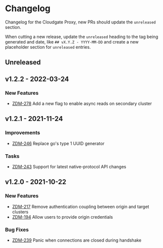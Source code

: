 # Changelog

Changelog for the Cloudgate Proxy, new PRs should update the `unreleased` section.

When cutting a new release, update the `unreleased` heading to the tag being generated and date, like `## vX.Y.Z - YYYY-MM-DD` and create a new placeholder section for  `unreleased` entries.

## Unreleased

## v1.2.2 - 2022-03-24

### New Features

* [ZDM-278](https://datastax.jira.com/browse/ZDM-278) Add a new flag to enable async reads on secondary cluster

## v1.2.1 - 2021-11-24

### Improvements

* [ZDM-246](https://datastax.jira.com/browse/ZDM-246) Replace go's type 1 UUID generator

### Tasks

* [ZDM-243](https://datastax.jira.com/browse/ZDM-243) Support for latest native-protocol API changes

## v1.2.0 - 2021-10-22

### New Features

* [ZDM-217](https://datastax.jira.com/browse/ZDM-217) Remove authentication coupling between origin and target clusters
* [ZDM-194](https://datastax.jira.com/browse/ZDM-194) Allow users to provide origin credentials

### Bug Fixes

* [ZDM-239](https://datastax.jira.com/browse/ZDM-239) Panic when connections are closed during handshake
